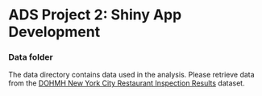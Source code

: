 # ADS Project 2: Shiny App Development

### Data folder

The data directory contains data used in the analysis. Please retrieve data from the [DOHMH New York City Restaurant Inspection Results](https://data.cityofnewyork.us/Health/DOHMH-New-York-City-Restaurant-Inspection-Results/43nn-pn8j) dataset.